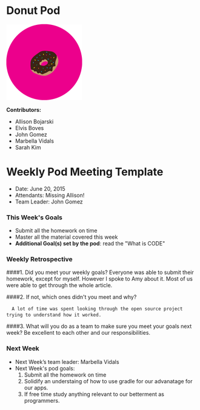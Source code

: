 # Donut Pod

![donut](pods-donut.png)

**Contributors:**

* Allison Bojarski
* Elvis Boves
* John Gomez
* Marbella Vidals
* Sarah Kim


# Weekly Pod Meeting Template

* Date: June 20, 2015
* Attendants: Missing Allison!
* Team Leader: John Gomez

### This Week's Goals

* Submit all the homework on time
* Master all the material covered this week
* **Additional Goal(s) set by the pod**: read the "What is CODE"


### Weekly Retrospective

####1. Did you meet your weekly goals?
       Everyone was able to submit their homework, except for myself. However I spoke to Amy about it. 
       Most of us were able to get through the whole article. 



####2. If not, which ones didn't you meet and why? 
        
      A lot of time was spent looking through the open source project trying to understand how it worked. 



####3. What will you do as a team to make sure you meet your goals next week?
      Be excellent to each other and our responsibilities.

### Next Week

* Next Week’s team leader: Marbella Vidals
* Next Week's pod goals:
  1. Submit all the homework on time
  2. Solidify an understaing of how to use gradle for our advanatage for our apps.
  3. If free time study anything relevant to our betterment as programmers. 
